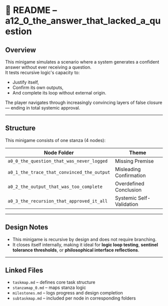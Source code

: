 <!-- Save to: taskmaps/README.md -->

# 📘 README – a12_0_the_answer_that_lacked_a_question

## Overview

This minigame simulates a scenario where a system generates a confident answer without ever receiving a question.  
It tests recursive logic's capacity to:
- Justify itself,
- Confirm its own outputs,
- And complete its loop without external origin.

The player navigates through increasingly convincing layers of false closure — ending in total systemic approval.

---

## Structure

This minigame consists of one stanza (4 nodes):

| Node Folder                                | Theme                     |
|--------------------------------------------|---------------------------|
| `a0_0_the_question_that_was_never_logged`  | Missing Premise           |
| `a0_1_the_trace_that_convinced_the_output` | Misleading Confirmation   |
| `a0_2_the_output_that_was_too_complete`    | Overdefined Conclusion    |
| `a0_3_the_recursion_that_approved_it_all`  | Systemic Self-Validation  |

---

## Design Notes

- This minigame is recursive by design and does not require branching.  
- It closes itself internally, making it ideal for **logic loop testing**, **sentinel tolerance thresholds**, or **philosophical interface reflections**.

---

## Linked Files

- `taskmap.md` – defines core task structure  
- `stanzamap_0.md` – maps stanza logic  
- `milestones.md` – logs progress and design completion  
- `subtaskmap.md` – included per node in corresponding folders
